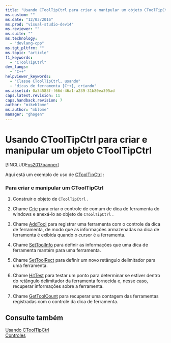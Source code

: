 ```yaml
---
title: "Usando CToolTipCtrl para criar e manipular um objeto CToolTipCtrl | Microsoft Docs"
ms.custom: ""
ms.date: "12/03/2016"
ms.prod: "visual-studio-dev14"
ms.reviewer: ""
ms.suite: ""
ms.technology: 
  - "devlang-cpp"
ms.tgt_pltfrm: ""
ms.topic: "article"
f1_keywords: 
  - "CToolTipCtrl"
dev_langs: 
  - "C++"
helpviewer_keywords: 
  - "Classe CToolTipCtrl, usando"
  - "dicas de ferramenta [C++], criando"
ms.assetid: 0a34583f-f66d-46a1-a239-31b80ea395ad
caps.latest.revision: 11
caps.handback.revision: 7
author: "mikeblome"
ms.author: "mblome"
manager: "ghogen"
---
```

# Usando CToolTipCtrl para criar e manipular um objeto CToolTipCtrl
[!INCLUDE[vs2017banner](../assembler/inline/includes/vs2017banner.md)]

Aqui está um exemplo de uso de [CToolTipCtrl](../Topic/CToolTipCtrl%20Class.md) :  
  
### Para criar e manipular um CToolTipCtrl  
  
1.  Construir o objeto de `CToolTipCtrl` .  
  
2.  Chame [Crie](../Topic/CToolTipCtrl::Create.md) para criar o controle de comum de dica de ferramenta do windows e anexá\-lo ao objeto de `CToolTipCtrl` .  
  
3.  Chame [AddTool](../Topic/CToolTipCtrl::AddTool.md) para registrar uma ferramenta com o controle da dica de ferramenta, de modo que as informações armazenadas na dica de ferramenta é exibida quando o cursor é a ferramenta.  
  
4.  Chame [SetToolInfo](../Topic/CToolTipCtrl::SetToolInfo.md) para definir as informações que uma dica de ferramenta mantém para uma ferramenta.  
  
5.  Chame [SetToolRect](../Topic/CToolTipCtrl::SetToolRect.md) para definir um novo retângulo delimitador para uma ferramenta.  
  
6.  Chame [HitTest](../Topic/CToolTipCtrl::HitTest.md) para testar um ponto para determinar se estiver dentro do retângulo delimitador da ferramenta fornecida e, nesse caso, recuperar informações sobre a ferramenta.  
  
7.  Chame [GetToolCount](../Topic/CToolTipCtrl::GetToolCount.md) para recuperar uma contagem das ferramentas registradas com o controle da dica de ferramenta.  
  
## Consulte também  
 [Usando CToolTipCtrl](../mfc/using-ctooltipctrl.md)   
 [Controles](../mfc/controls-mfc.md)